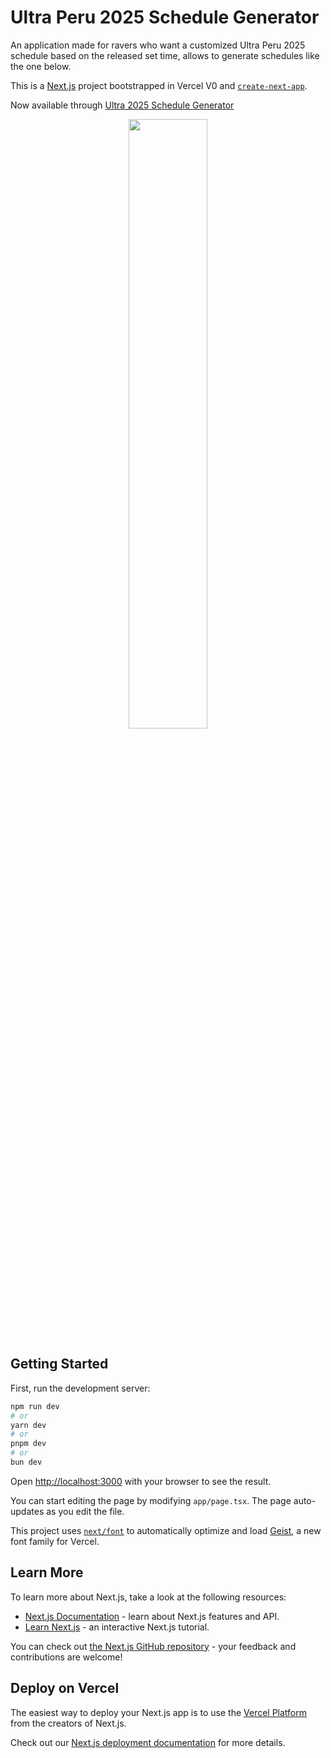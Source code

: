 # Ultra Peru 2025 Schedule Generator

An application made for ravers who want a customized Ultra Peru 2025 schedule based on the released set time, allows to generate schedules like the one below.

This is a [Next.js](https://nextjs.org) project bootstrapped in Vercel V0 and [`create-next-app`](https://nextjs.org/docs/app/api-reference/cli/create-next-app). 

Now available through [Ultra 2025 Schedule Generator](https://v0-mobile-festival-agenda.vercel.app/)

<p align="center">
  <img src="https://xjdxhnm29m.ufs.sh/f/1JrBUn0smdRQDM6MpC8Nrj7mnfqDI5kZL8J43vdsFUc6hVWS" width="50%" height="50%"/>
</p>

## Getting Started

First, run the development server:

```bash
npm run dev
# or
yarn dev
# or
pnpm dev
# or
bun dev
```

Open [http://localhost:3000](http://localhost:3000) with your browser to see the result.

You can start editing the page by modifying `app/page.tsx`. The page auto-updates as you edit the file.

This project uses [`next/font`](https://nextjs.org/docs/app/building-your-application/optimizing/fonts) to automatically optimize and load [Geist](https://vercel.com/font), a new font family for Vercel.

## Learn More

To learn more about Next.js, take a look at the following resources:

- [Next.js Documentation](https://nextjs.org/docs) - learn about Next.js features and API.
- [Learn Next.js](https://nextjs.org/learn) - an interactive Next.js tutorial.

You can check out [the Next.js GitHub repository](https://github.com/vercel/next.js) - your feedback and contributions are welcome!

## Deploy on Vercel

The easiest way to deploy your Next.js app is to use the [Vercel Platform](https://vercel.com/new?utm_medium=default-template&filter=next.js&utm_source=create-next-app&utm_campaign=create-next-app-readme) from the creators of Next.js.

Check out our [Next.js deployment documentation](https://nextjs.org/docs/app/building-your-application/deploying) for more details.
